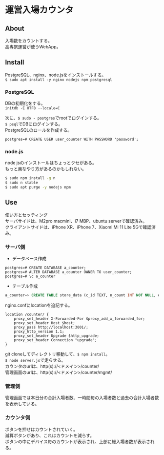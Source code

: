 # 運営入場カウンタ
## About
入場数をカウントする。  
高専祭運営が使うWebApp。

## Install
PostgreSQL、nginx、node.jsをインストールする。  
`$ sudo apt install -y nginx nodejs npm postgresql`

### PostgreSQL
DBの初期化をする。  
`initdb -E UTF8 --locale=C`  

次に、`$ sudo - postgres`でrootでログインする。  
`$ psql`でDBにログインする。  
PostgreSQLのロールを作成する。  
```postgresql
postgres=# CREATE USER user_counter WITH PASSWORD 'password';
```

### node.js
node jsのインストールはちょっとクセがある。  
もっと楽なやり方があるのかもしれない。  
```sh
$ sudo npm install -g n
$ sudo n stable
$ sudo apt purge -y nodejs npm
```

## Use
使い方とセッティング  
サーバサイドは、M2pro macmini、i7 MBP、ubuntu serverで確認済み。  
クライアントサイドは、iPhone XR、iPhone 7、Xiaomi Mi 11 Lite 5Gで確認済み。  
### サーバ側
- データベース作成
```postgresql
postgres=# CREATE DATABASE a_counter;
postgres=# ALTER DATABASE a_counter OWNER TO user_counter;
postgres=# \c a_counter
```
- テーブル作成
```sql
a_counter=> CREATE TABLE store_data (c_id TEXT, n_count INT NOT NULL, d_date DATE NOT NULL DEFAULT CURRENT_TIMESTAMP, d_time TIME (0) NOT NULL DEFAULT CURRENT_TIMESTAMP);
```  


nginx.confにlocationを追記する。  
```nginx
location /counter/ {
    proxy_set_header X-Forwarded-For $proxy_add_x_forwarded_for;
    proxy_set_header Host $host;
    proxy_pass http://localhost:3001/;
    proxy_http_version 1.1;
    proxy_set_header Upgrade $http_upgrade;
    proxy_set_header Connection "upgrade";
}
```
git cloneしてディレクトリ移動して、`$ npm install`。  
`$ node server.js`で走らせる。  
カウンタのurlは、http(s)://<ドメイン>/counter/  
管理画面のurlは、http(s)://<ドメイン>/counter/mgmt/  

### 管理側
管理画面では本日分の合計入場者数、一時間毎の入場者数と過去の合計入場者数を表示している。  

### カウンタ側
ボタンを押せはカウントされていく。  
減算ボタンがあり、これはカウントを減らす。  
ボタンの中にデバイス毎のカウントが表示され、上部に総入場者数が表示される。  